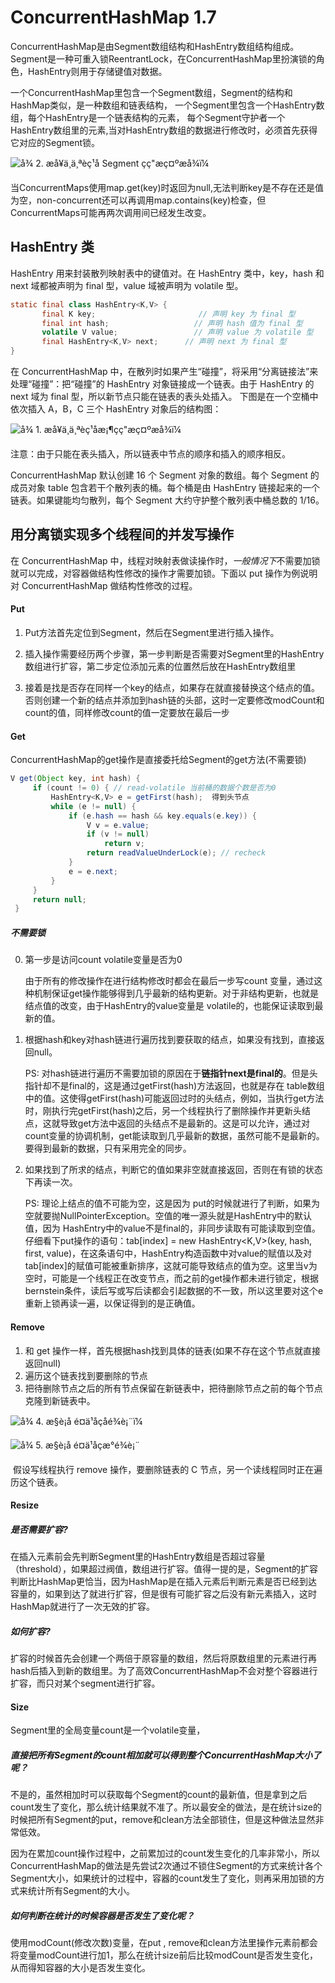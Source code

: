 # ConcurrentHashMap 1.7

ConcurrentHashMap是由Segment数组结构和HashEntry数组结构组成。Segment是一种可重入锁ReentrantLock，在ConcurrentHashMap里扮演锁的角色，HashEntry则用于存储键值对数据。

一个ConcurrentHashMap里包含一个Segment数组，Segment的结构和HashMap类似，是一种数组和链表结构， 一个Segment里包含一个HashEntry数组，每个HashEntry是一个链表结构的元素， 每个Segment守护者一个HashEntry数组里的元素,当对HashEntry数组的数据进行修改时，必须首先获得它对应的Segment锁。

![å¾ 2. æå¥ä¸ä¸ªèç¹å Segment çç"æç¤ºæå¾ï¼](https://www.ibm.com/developerworks/cn/java/java-lo-concurrenthashmap/image004.jpg)

当ConcurrentMaps使用map.get(key)时返回为null,无法判断key是不存在还是值为空，non-concurrent还可以再调用map.contains(key)检查，但ConcurrentMaps可能再两次调用间已经发生改变。

## HashEntry 类

HashEntry 用来封装散列映射表中的键值对。在 HashEntry 类中，key，hash 和 next 域都被声明为 final 型，value 域被声明为 volatile 型。

```java
static final class HashEntry<K,V> { 
       final K key;                       // 声明 key 为 final 型
       final int hash;                   // 声明 hash 值为 final 型 
       volatile V value;                 // 声明 value 为 volatile 型
       final HashEntry<K,V> next;      // 声明 next 为 final 型 
}
```



在 ConcurrentHashMap 中，在散列时如果产生“碰撞”，将采用“分离链接法”来处理“碰撞”：把“碰撞”的 HashEntry 对象链接成一个链表。由于 HashEntry 的 next 域为 final 型，所以新节点只能在链表的表头处插入。 下图是在一个空桶中依次插入 A，B，C 三个 HashEntry 对象后的结构图：

![å¾ 1. æå¥ä¸ä¸ªèç¹åæ¡¶çç"æç¤ºæå¾ï¼](https://www.ibm.com/developerworks/cn/java/java-lo-concurrenthashmap/image002.jpg)

注意：由于只能在表头插入，所以链表中节点的顺序和插入的顺序相反。

ConcurrentHashMap 默认创建 16 个 Segment 对象的数组。每个 Segment 的成员对象 table 包含若干个散列表的桶。每个桶是由 HashEntry 链接起来的一个链表。如果键能均匀散列，每个 Segment 大约守护整个散列表中桶总数的 1/16。



## 用分离锁实现多个线程间的并发写操作

在 ConcurrentHashMap 中，线程对映射表做读操作时，*一般情况下*不需要加锁就可以完成，对容器做结构性修改的操作才需要加锁。下面以 put 操作为例说明对 ConcurrentHashMap 做结构性修改的过程。

#### Put

1. Put方法首先定位到Segment，然后在Segment里进行插入操作。

2. 插入操作需要经历两个步骤，第一步判断是否需要对Segment里的HashEntry数组进行扩容，第二步定位添加元素的位置然后放在HashEntry数组里

3. 接着是找是否存在同样一个key的结点，如果存在就直接替换这个结点的值。否则创建一个新的结点并添加到hash链的头部，这时一定要修改modCount和count的值，同样修改count的值一定要放在最后一步

#### Get

ConcurrentHashMap的get操作是直接委托给Segment的get方法(不需要锁)

```java
V get(Object key, int hash) {  
     if (count != 0) { // read-volatile 当前桶的数据个数是否为0 
         HashEntry<K,V> e = getFirst(hash);  得到头节点
         while (e != null) {  
             if (e.hash == hash && key.equals(e.key)) {  
                 V v = e.value;  
                 if (v != null)  
                     return v;  
                 return readValueUnderLock(e); // recheck  
             }  
             e = e.next;  
         }  
     }  
     return null;  
 }
```

##### 不需要锁

0. 第一步是访问count volatile变量是否为0

   由于所有的修改操作在进行结构修改时都会在最后一步写count 变量，通过这种机制保证get操作能够得到几乎最新的结构更新。对于非结构更新，也就是结点值的改变，由于HashEntry的value变量是 volatile的，也能保证读取到最新的值。

1. 根据hash和key对hash链进行遍历找到要获取的结点，如果没有找到，直接返回null。

   PS: 对hash链进行遍历不需要加锁的原因在于**链指针next是final的**。但是头指针却不是final的，这是通过getFirst(hash)方法返回，也就是存在 table数组中的值。这使得getFirst(hash)可能返回过时的头结点，例如，当执行get方法时，刚执行完getFirst(hash)之后，另一个线程执行了删除操作并更新头结点，这就导致get方法中返回的头结点不是最新的。这是可以允许，通过对count变量的协调机制，get能读取到几乎最新的数据，虽然可能不是最新的。要得到最新的数据，只有采用完全的同步。

2. 如果找到了所求的结点，判断它的值如果非空就直接返回，否则在有锁的状态下再读一次。

   PS: 理论上结点的值不可能为空，这是因为 put的时候就进行了判断，如果为空就要抛NullPointerException。空值的唯一源头就是HashEntry中的默认值，因为 HashEntry中的value不是final的，非同步读取有可能读取到空值。仔细看下put操作的语句：tab[index] = new HashEntry<K,V>(key, hash, first, value)，在这条语句中，HashEntry构造函数中对value的赋值以及对tab[index]的赋值可能被重新排序，这就可能导致结点的值为空。这里当v为空时，可能是一个线程正在改变节点，而之前的get操作都未进行锁定，根据bernstein条件，读后写或写后读都会引起数据的不一致，所以这里要对这个e重新上锁再读一遍，以保证得到的是正确值。

#### Remove

1. 和 get 操作一样，首先根据hash找到具体的链表(如果不存在这个节点就直接返回null)
2. 遍历这个链表找到要删除的节点
3. 把待删除节点之后的所有节点保留在新链表中，把待删除节点之前的每个节点克隆到新链表中。

![å¾ 4. æ§è¡å é¤ä¹åçåé¾è¡¨ï¼](https://www.ibm.com/developerworks/cn/java/java-lo-concurrenthashmap/image007.jpg)

![å¾ 5. æ§è¡å é¤ä¹åçæ°é¾è¡¨](https://www.ibm.com/developerworks/cn/java/java-lo-concurrenthashmap/image008.jpg)

​	假设写线程执行 remove 操作，要删除链表的 C 节点，另一个读线程同时正在遍历这个链表。

#### Resize

##### 是否需要扩容?

在插入元素前会先判断Segment里的HashEntry数组是否超过容量（threshold），如果超过阀值，数组进行扩容。值得一提的是，Segment的扩容判断比HashMap更恰当，因为HashMap是在插入元素后判断元素是否已经到达容量的，如果到达了就进行扩容，但是很有可能扩容之后没有新元素插入，这时HashMap就进行了一次无效的扩容。

##### 如何扩容?

扩容的时候首先会创建一个两倍于原容量的数组，然后将原数组里的元素进行再hash后插入到新的数组里。为了高效ConcurrentHashMap不会对整个容器进行扩容，而只对某个segment进行扩容。

#### Size

Segment里的全局变量count是一个volatile变量，

##### 直接把所有Segment的count相加就可以得到整个ConcurrentHashMap大小了呢？

不是的，虽然相加时可以获取每个Segment的count的最新值，但是拿到之后count发生了变化，那么统计结果就不准了。所以最安全的做法，是在统计size的时候把所有Segment的put，remove和clean方法全部锁住，但是这种做法显然非常低效。

因为在累加count操作过程中，之前累加过的count发生变化的几率非常小，所以ConcurrentHashMap的做法是先尝试2次通过不锁住Segment的方式来统计各个Segment大小，如果统计的过程中，容器的count发生了变化，则再采用加锁的方式来统计所有Segment的大小。

##### 如何判断在统计的时候容器是否发生了变化呢？

使用modCount(修改次数)变量，在put , remove和clean方法里操作元素前都会将变量modCount进行加1，那么在统计size前后比较modCount是否发生变化，从而得知容器的大小是否发生变化。
